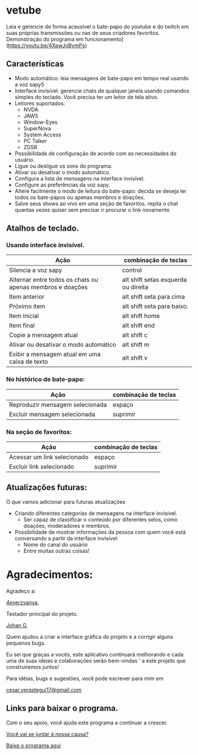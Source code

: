 ﻿# vetube
Leia e gerencie de forma acessível o bate-papo do youtube e do twitch em suas próprias transmissões ou nas de seus criadores favoritos.
Demonstração do programa em funcionamento](https://youtu.be/4XawJoBymPs)
## Características
- Modo automático: leia mensagens de bate-papo em tempo real usando a voz sapy5
- Interface invisível: gerencie chats de qualquer janela usando comandos simples do teclado. Você precisa ter um leitor de tela ativo.
- Leitores suportados:
  - NVDA
  - JAWS
  - Window-Eyes
  - SuperNova
  - System Access
  - PC Talker
  - ZDSR
- Possibilidade de configuração de acordo com as necessidades do usuário.
- Ligue ou desligue os sons do programa.
- Ativar ou desativar o modo automático.
- Configura a lista de mensagens na interface invisível.
- Configure as preferências da voz sapy.
- Altere facilmente o modo de leitura do bate-papo: decida se deseja ler todos os bate-papos ou apenas membros e doações.
- Salve seus shows ao vivo em uma seção de favoritos. repita o chat quantas vezes quiser sem precisar ir procurar o link novamente.

## Atalhos de teclado.
### Usando interface invisível.
| Ação | combinação de teclas  |
| ------------------------- | ----------- |
| Silencia a voz sapy      | control           |
| Alternar entre todos os chats ou apenas membros e doações| alt shift setas esquerda ou  direita           |
| Item anterior      | alt shift seta para cima           |
| Próximo item      | alt shift seta para baixo.          |
| Item inicial      | alt shift home           |
| Item final      | alt shift end           |
| Copie a mensagem atual| alt shift c           |
| Ativar ou desativar o modo automático| alt shift m           |
| Exibir a mensagem atual em uma caixa de texto| alt shift v           |

### No histórico de bate-papo:
| Ação | combinação de teclas |
| ------------------------- | ----------- |
| Reproduzir mensagem selecionada | espaço           |
| Excluir mensagem selecionada| suprimir           |

### Na seção de favoritos:
| Ação | combinação de teclas|
| ------------------------- | ----------- |
|Acessar um link selecionado| espaço           |
| Excluir link selecionado| suprimir           |

## Atualizações futuras:
O que vamos adicionar para futuras atualizações
- Criando diferentes categorias de mensagens na interface invisível.
  - Ser capaz de classificar o conteúdo por diferentes selos, como doações, moderadores e  membros.
- Possibilidade de mostrar informações da pessoa com quem você está conversando a partir da interface invisível:
  - Nome do canal do usuário
  - Entre muitas outras coisas!

# Agradecimentos:
Agradeço a:

[4everzyanya](https://www.youtube.com/c/4everzyanya/),

Testador principal do projeto.

[Johan G](https://github.com/JohanAnim),

Quem ajudou a criar a interface gráfica do projeto e a corrigir alguns pequenos bugs.

Eu sei que graças a vocês, este aplicativo continuará melhorando e cada uma de suas ideias e colaborações serão bem-vindas ' a este projeto que construiremos juntos!

Para idéias, bugs e sugestões, você pode escrever para mim em 

cesar.verastegui17@gmail.com

## Links para baixar o programa.
Com o seu apoio, você ajuda este programa a continuar a crescer.

[Você vai se juntar à nossa causa?](https://www.paypal.com/donate/?hosted_button_id=5ZV23UDDJ4C5U)

[Baixe o programa aqui](https://github.com/metalalchemist/VeTube/releases/download/v2.0/vetubeV2.0.zip)
